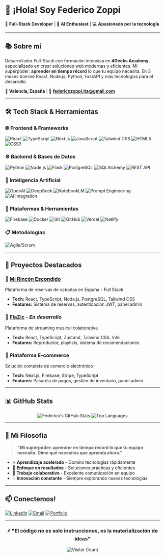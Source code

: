 # 👋 ¡Hola! Soy Federico Zoppi

🚀 **Full-Stack Developer** | 🧠 **AI Enthusiast** | 💻 **Apasionado por la tecnología**

---

## 📚 Sobre mí

Desarrollador Full-Stack con formación intensiva en **4Geeks Academy**, especializado en crear soluciones web modernas y eficientes. Mi superpoder: **aprender en tiempo récord** lo que tu equipo necesita. En 3 meses dominé React, Node.js, Python, FastAPI y más tecnologías para el desarrollo.

📍 **Valencia, España** | 📧 **federicozoppi.ita@gmail.com**

---

## 🛠️ Tech Stack & Herramientas

### 🌐 **Frontend & Frameworks**
![React](https://img.shields.io/badge/React-61DAFB?style=for-the-badge&logo=react&logoColor=black)
![TypeScript](https://img.shields.io/badge/TypeScript-3178C6?style=for-the-badge&logo=typescript&logoColor=white)
![Next.js](https://img.shields.io/badge/Next.js-000000?style=for-the-badge&logo=next.js&logoColor=white)
![JavaScript](https://img.shields.io/badge/JavaScript-F7DF1E?style=for-the-badge&logo=javascript&logoColor=black)
![Tailwind CSS](https://img.shields.io/badge/Tailwind_CSS-38B2AC?style=for-the-badge&logo=tailwind-css&logoColor=white)
![HTML5](https://img.shields.io/badge/HTML5-E34F26?style=for-the-badge&logo=html5&logoColor=white)
![CSS3](https://img.shields.io/badge/CSS3-1572B6?style=for-the-badge&logo=css3&logoColor=white)

### ⚙️ **Backend & Bases de Datos**
![Python](https://img.shields.io/badge/Python-3776AB?style=for-the-badge&logo=python&logoColor=white)
![Node.js](https://img.shields.io/badge/Node.js-339933?style=for-the-badge&logo=nodedotjs&logoColor=white)
![Flask](https://img.shields.io/badge/Flask-000000?style=for-the-badge&logo=flask&logoColor=white)
![PostgreSQL](https://img.shields.io/badge/PostgreSQL-4169E1?style=for-the-badge&logo=postgresql&logoColor=white)
![SQLAlchemy](https://img.shields.io/badge/SQLAlchemy-D71F00?style=for-the-badge&logo=sqlalchemy&logoColor=white)
![REST API](https://img.shields.io/badge/REST_API-FF6C37?style=for-the-badge&logo=rest&logoColor=white)

### 🤖 **Inteligencia Artificial**
![OpenAI](https://img.shields.io/badge/OpenAI-412991?style=for-the-badge&logo=openai&logoColor=white)
![DeepSeek](https://img.shields.io/badge/DeepSeek-00A67E?style=for-the-badge&logo=ai&logoColor=white)
![NotebookLM](https://img.shields.io/badge/NotebookLM-4285F4?style=for-the-badge&logo=google&logoColor=white)
![Prompt Engineering](https://img.shields.io/badge/Prompt_Engineering-FF6B6B?style=for-the-badge&logo=robot&logoColor=white)
![AI Integration](https://img.shields.io/badge/AI_Integration-8B5CF6?style=for-the-badge&logo=brain&logoColor=white)

### 🚀 **Plataformas & Herramientas**
![Firebase](https://img.shields.io/badge/Firebase-FFCA28?style=for-the-badge&logo=firebase&logoColor=black)
![Docker](https://img.shields.io/badge/Docker-2496ED?style=for-the-badge&logo=docker&logoColor=white)
![Git](https://img.shields.io/badge/Git-F05032?style=for-the-badge&logo=git&logoColor=white)
![GitHub](https://img.shields.io/badge/GitHub-181717?style=for-the-badge&logo=github&logoColor=white)
![Vercel](https://img.shields.io/badge/Vercel-000000?style=for-the-badge&logo=vercel&logoColor=white)
![Netlify](https://img.shields.io/badge/Netlify-00C7B7?style=for-the-badge&logo=netlify&logoColor=white)

### 📋 **Metodologías**
![Agile/Scrum](https://img.shields.io/badge/Agile/Scrum-009688?style=for-the-badge&logo=scrum&logoColor=white)

---

## 💼 Proyectos Destacados

### 🏡 [Mi Rincón Escondido](https://github.com/Dekoness/sp108-final-project-g1)
Plataforma de reservas de cabañas en España - Full Stack
- **Tech:** React, TypeScript, Node.js, PostgreSQL, Tailwind CSS
- **Features:** Sistema de reservas, autenticación JWT, panel admin

### 🎵 [FlaZic](https://github.com/Dekoness/FlaZic) - *En desarrollo*
Plataforma de streaming musical colaborativa
- **Tech:** React, TypeScript, Zustand, Tailwind CSS, Vite
- **Features:** Reproductor, playlists, sistema de recomendaciones

### 🛒 Plataforma E-commerce
Solución completa de comercio electrónico
- **Tech:** Next.js, Firebase, Stripe, TypeScript
- **Features:** Pasarela de pagos, gestión de inventario, panel admin

---

## 📊 GitHub Stats

<div align="center">
  
![Federico's GitHub Stats](https://github-readme-stats.vercel.app/api?username=Dekoness&show_icons=true&theme=radical)
![Top Languages](https://github-readme-stats.vercel.app/api/top-langs/?username=Dekoness&layout=compact&theme=radical)

</div>

---

## 🎯 Mi Filosofía

> **"Mi superpoder: aprender en tiempo récord lo que tu equipo necesita. Dime qué necesitas que aprenda ahora."**

- 🔥 **Aprendizaje acelerado** - Domino tecnologías rápidamente
- 🎯 **Enfoque en resultados** - Soluciones prácticas y eficientes  
- 🤝 **Trabajo colaborativo** - Excelente comunicación en equipo
- 💡 **Innovación constante** - Siempre explorando nuevas tecnologías

---

## 📫 Conectemos!

[![LinkedIn](https://img.shields.io/badge/LinkedIn-0A66C2?style=for-the-badge&logo=linkedin&logoColor=white)](https://www.linkedin.com/in/federico-zoppi-tech/)
[![Email](https://img.shields.io/badge/Email-D14836?style=for-the-badge&logo=gmail&logoColor=white)](mailto:federicozoppi.ita@gmail.com)
[![Portfolio](https://img.shields.io/badge/Portfolio-000000?style=for-the-badge&logo=vercel&logoColor=white)](https://tu-portfolio.vercel.app)

---

<div align="center">
  
### ⚡ **"El código no es solo instrucciones, es la materialización de ideas"**
  
![Visitor Count](https://komarev.com/ghpvc/?username=Dekoness&color=blueviolet)

</div>

